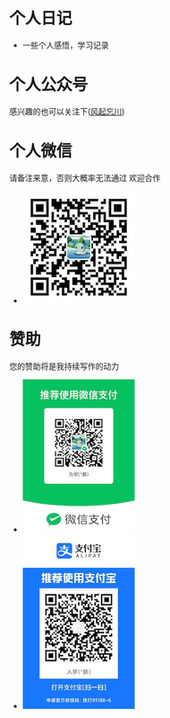 #  个人日记

* 一些个人感悟，学习记录





# 个人公众号

感兴趣的也可以关注下([风起忘川](https://mp.weixin.qq.com/mp/profile_ext?action=home&__biz=Mzg2ODA5NDAzNA==&scene=124#wechat_redirect))





# 个人微信

请备注来意，否则大概率无法通过
欢迎合作

* ![微信号](./images/个人微信.jpeg)





# 赞助

您的赞助将是我持续写作的动力

 * ![微信支付](./images/微信收款码.jpeg)
 * ![支付宝支付](./images/支付宝收款码.jpeg)
